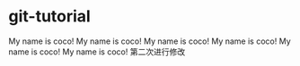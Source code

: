 # git-tutorial
My name is coco!
My name is coco!
My name is coco!
My name is coco!
My name is coco!
My name is coco!
第二次进行修改